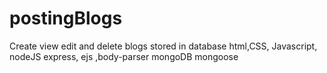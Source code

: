 # postingBlogs
Create view  edit and delete blogs stored in database
html,CSS, Javascript, nodeJS express, ejs ,body-parser mongoDB mongoose
